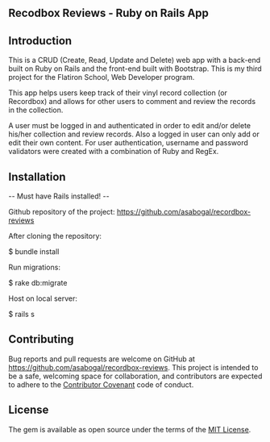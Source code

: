 ## Recodbox Reviews - Ruby on Rails App


## Introduction

This is a CRUD (Create, Read, Update and Delete) web app with a back-end built on Ruby on Rails and the front-end built with Bootstrap. This is my third project for the Flatiron School, Web Developer program.

This app helps users keep track of their vinyl record collection (or Recordbox) and allows for other users to comment and review the records in the collection.

A user must be logged in and authenticated in order to edit and/or delete his/her collection and review records. Also a logged in user can only add or edit their own content. For user authentication, username and password validators were created with a combination of Ruby and RegEx.


## Installation

-- Must have Rails installed! --

Github repository of the project: https://github.com/asabogal/recordbox-reviews

After cloning the repository:

$ bundle install

Run migrations:

$ rake db:migrate

Host on local server:

$ rails s

## Contributing

Bug reports and pull requests are welcome on GitHub at https://github.com/asabogal/recordbox-reviews. This project is intended to be a safe, welcoming space for collaboration, and contributors are expected to adhere to the [Contributor Covenant](http://contributor-covenant.org) code of conduct.

## License

The gem is available as open source under the terms of the [MIT License](https://opensource.org/licenses/MIT).
